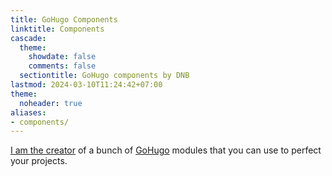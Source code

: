 ```yaml
---
title: GoHugo Components
linktitle: Components
cascade:
  theme:
    showdate: false
    comments: false
  sectiontitle: GoHugo components by DNB
lastmod: 2024-03-10T11:24:42+07:00
theme:
  noheader: true
aliases:
- components/
---
```


[I am the creator](https://www.youtube.com/watch?v=r2Xhlb0bRXg) of a bunch of [GoHugo](https://gohugo.io) modules that you can use to perfect your projects.
